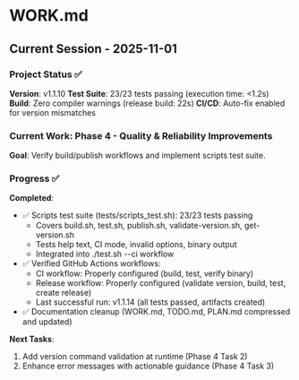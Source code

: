 # WORK.md
<!-- this_file: WORK.md -->

## Current Session - 2025-11-01

### Project Status ✅

**Version**: v1.1.10
**Test Suite**: 23/23 tests passing (execution time: <1.2s)
**Build**: Zero compiler warnings (release build: 22s)
**CI/CD**: Auto-fix enabled for version mismatches

### Current Work: Phase 4 - Quality & Reliability Improvements

**Goal**: Verify build/publish workflows and implement scripts test suite.

### Progress ✅

**Completed**:
- ✅ Scripts test suite (tests/scripts_test.sh): 23/23 tests passing
  - Covers build.sh, test.sh, publish.sh, validate-version.sh, get-version.sh
  - Tests help text, CI mode, invalid options, binary output
  - Integrated into ./test.sh --ci workflow
- ✅ Verified GitHub Actions workflows:
  - CI workflow: Properly configured (build, test, verify binary)
  - Release workflow: Properly configured (validate version, build, test, create release)
  - Last successful run: v1.1.14 (all tests passed, artifacts created)
- ✅ Documentation cleanup (WORK.md, TODO.md, PLAN.md compressed and updated)

**Next Tasks**:
1. Add version command validation at runtime (Phase 4 Task 2)
2. Enhance error messages with actionable guidance (Phase 4 Task 3)
